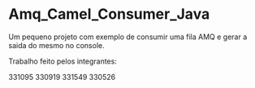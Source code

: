 # Amq_Camel_Consumer_Java
Um pequeno projeto com exemplo de consumir uma fila AMQ e gerar a saida do mesmo no console.

Trabalho feito pelos integrantes:

331095
330919
331549
330526
 
 